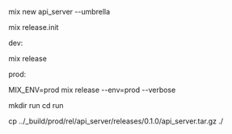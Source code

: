 mix new api_server --umbrella


mix release.init

dev:

mix release

prod:

MIX_ENV=prod mix release --env=prod --verbose

mkdir run 
cd run

 cp ../_build/prod/rel/api_server/releases/0.1.0/api_server.tar.gz ./

